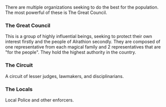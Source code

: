 There are multiple organizations seeking to do the best for the population. The most powerful of these is The Great Council.

### The Great Council

This is a group of highly influential beings, seeking to protect their own interest firstly and the people of Alrathion secondly. They are composed of one representative from each magical family and 2 representatives that are "for the people".
They hold the highest authority in the country.

### The Circuit

A circuit of lesser judges, lawmakers, and disciplinarians.

### The Locals
Local Police and other enforcers.